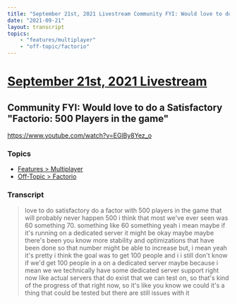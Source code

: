 ```yaml
---
title: "September 21st, 2021 Livestream Community FYI: Would love to do a Satisfactory \"Factorio: 500 Players in the game\""
date: "2021-09-21"
layout: transcript
topics:
    - "features/multiplayer"
    - "off-topic/factorio"
---
```

# [September 21st, 2021 Livestream](../2021-09-21.md)
## Community FYI: Would love to do a Satisfactory "Factorio: 500 Players in the game"
https://www.youtube.com/watch?v=EGlBy8Yez_o

### Topics
* [Features > Multiplayer](../topics/features/multiplayer.md)
* [Off-Topic > Factorio](../topics/off-topic/factorio.md)

### Transcript

> love to do satisfactory do a factor with 500 players in the game that will probably never happen 500 i think that most we've ever seen was 60 something 70. something like 60 something yeah i mean maybe if it's running on a dedicated server it might be okay maybe maybe there's been you know more stability and optimizations that have been done so that number might be able to increase but, i mean yeah it's pretty i think the goal was to get 100 people and i i still don't know if we'd get 100 people in a on a dedicated server maybe because i mean we we technically have some dedicated server support right now like actual servers that do exist that we can test on, so that's kind of the progress of that right now, so it's like you know we could it's a thing that could be tested but there are still issues with it
